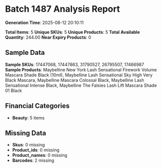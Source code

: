 # Batch 1487 Analysis Report

**Generation Time**: 2025-08-12 20:10:11

**Total Items**: 5
**Unique SKUs**: 5
**Unique Products**: 5
**Total Available Quantity**: 244.00
**Near Expiry Products**: 0

## Sample Data
**Sample SKUs**: 17447068, 17447863, 31790527, 26795507, 17466987
**Sample Products**: Maybelline New York Lash Sensational Firework Volume Mascara Shade Black (10ml), Maybelline Lash Sensational Sky High Very Black Mascara, Maybelline Mascara Colossal Black, Maybelline Lash Sensational Intense Black, Maybelline The Falsies Lash Lift Mascara Shade 01 Black

## Financial Categories
- **Beauty**: 5 items

## Missing Data
- **Skus**: 0 missing
- **Product_ids**: 0 missing
- **Product_names**: 0 missing
- **Barcodes**: 2 missing
